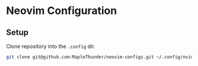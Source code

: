 # Neovim Configuration

## Setup

Clone repository into the `.config` dir.

```zsh
git clone git@github.com:MapleThunder/neovim-configs.git ~/.config/nvim
```
